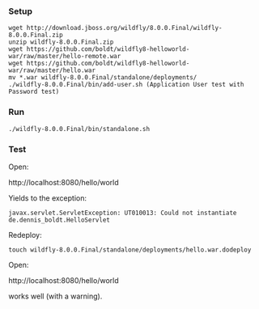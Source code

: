 ### Setup

```
wget http://download.jboss.org/wildfly/8.0.0.Final/wildfly-8.0.0.Final.zip
unzip wildfly-8.0.0.Final.zip
wget https://github.com/boldt/wildfly8-helloworld-war/raw/master/hello-remote.war
wget https://github.com/boldt/wildfly8-helloworld-war/raw/master/hello.war
mv *.war wildfly-8.0.0.Final/standalone/deployments/
./wildfly-8.0.0.Final/bin/add-user.sh (Application User test with Password test)
```

### Run

```
./wildfly-8.0.0.Final/bin/standalone.sh
```

### Test

Open: 

http://localhost:8080/hello/world 

Yields to the exception:

`javax.servlet.ServletException: UT010013: Could not instantiate de.dennis_boldt.HelloServlet`

Redeploy: 

`touch wildfly-8.0.0.Final/standalone/deployments/hello.war.dodeploy`

Open:

http://localhost:8080/hello/world 

works well (with a warning).
